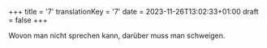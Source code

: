 +++
title = '7'
translationKey = '7'
date = 2023-11-26T13:02:33+01:00
draft = false
+++

Wovon man nicht sprechen kann, darüber muss man schweigen.
